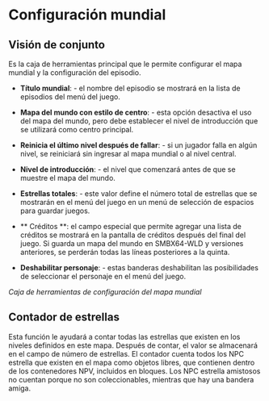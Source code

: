 # Configuración mundial
## Visión de conjunto
Es la caja de herramientas principal que le permite configurar el mapa mundial y la configuración del episodio.

* **Título mundial**: - el nombre del episodio se mostrará en la lista de episodios del menú del juego.
* **Mapa del mundo con estilo de centro**: - esta opción desactiva el uso del mapa del mundo, pero debe establecer el nivel de introducción que se utilizará como centro principal.
* **Reinicia el último nivel después de fallar**: - si un jugador falla en algún nivel, se reiniciará sin ingresar al mapa mundial o al nivel central.

* **Nivel de introducción**: - el nivel que comenzará antes de que se muestre el mapa del mundo.
* **Estrellas totales**: - este valor define el número total de estrellas que se mostrarán en el menú del juego en un menú de selección de espacios para guardar juegos.

* ** Créditos **: el campo especial que permite agregar una lista de créditos se mostrará en la pantalla de créditos después del final del juego.
  <Note type="danger">
 Si guarda un mapa del mundo en SMBX64-WLD y versiones anteriores, se perderán todas las líneas posteriores a la quinta.
  </Note>
* **Deshabilitar personaje**: - estas banderas deshabilitan las posibilidades de seleccionar el personaje en el menú del juego.

_Caja de herramientas de configuración del mapa mundial_

<ImageZoom
alt="wset"
url="screenshots/WorldEditing/WorldSettings.png"
:border="true"
/>

## Contador de estrellas
Esta función le ayudará a contar todas las estrellas que existen en los niveles definidos en este mapa. Después de contar, el valor se almacenará en el campo de número de estrellas. El contador cuenta todos los NPC estrella que existen en el mapa como objetos libres, que contienen dentro de los contenedores NPV, incluidos en bloques. Los NPC estrella amistosos no cuentan porque no son coleccionables, mientras que hay una bandera amiga.